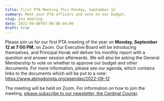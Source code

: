 ```yaml
--- 
title: First PTA Meeting this Monday, September 12
summary: Meet your PTA officers and vote on our budget.
slug: pta meeting
date: 2022-09-08T07:00:00-04:00
draft: true
---
```


Please join us for our first PTA meeting of the year on **Monday, September 12 at 7:00 PM**, on Zoom. Our Executive Board will be introducing themselves, and Principal Horak will deliver his monthly report with a question and answer session afterwards. We will also be asking the General Membership to vote on whether to approve our budget and other documents. For more information, please see our agenda, which contains links to the documents which will be put to a vote: https://www.abingdonpta.org/agendas/2022-09-12

The meeting will be held on Zoom. For information on how to join the meeting, [please subscribe to our newsletter, the Cardinal Courier](https://us11.list-manage.com/subscribe?u=e8c2877018f64aa7e1fd2e884&id=b884e2a18e).